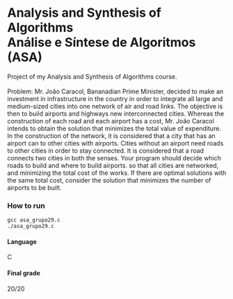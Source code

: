 # Analysis and Synthesis of Algorithms <br> Análise e Síntese de Algoritmos (ASA)
Project of my Analysis and Synthesis of Algorithms course. <br><br>
Problem: Mr. João Caracol, Bananadian Prime Minister, decided to make an investment in
infrastructure in the country in order to integrate all large and medium-sized cities into one
network of air and road links. The objective is then to build airports and highways
new interconnected cities. Whereas the construction of each road and each
airport has a cost, Mr. João Caracol intends to obtain the solution that minimizes the total value
of expenditure.
In the construction of the network, it is considered that a city that has an airport can
to other cities with airports. Cities without an airport need roads to other
cities in order to stay connected. It is considered that a road connects two cities in both
the senses.
Your program should decide which roads to build and where to build airports.
so that all cities are networked, and minimizing the total cost of the works.
If there are optimal solutions with the same total cost, consider the solution that minimizes
the number of airports to be built.

### How to run
``` gcc asa_grupo29.c ```<br>
``` ./asa_grupo29.c ```

#### Language
C<br>

#### Final grade
20/20
